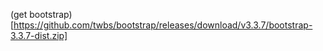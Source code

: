 (get bootstrap)[https://github.com/twbs/bootstrap/releases/download/v3.3.7/bootstrap-3.3.7-dist.zip]
